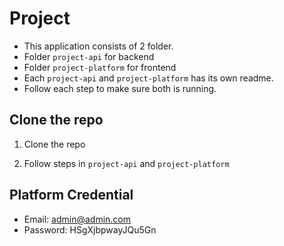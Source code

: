 # Project

- This application consists of 2 folder.
- Folder `project-api` for backend
- Folder `project-platform` for frontend
- Each `project-api` and `project-platform` has its own readme.
- Follow each step to make sure both is running.

## Clone the repo

1. Clone the repo

2. Follow steps in `project-api` and `project-platform`

## Platform Credential

- Email: admin@admin.com
- Password: HSgXjbpwayJQu5Gn
